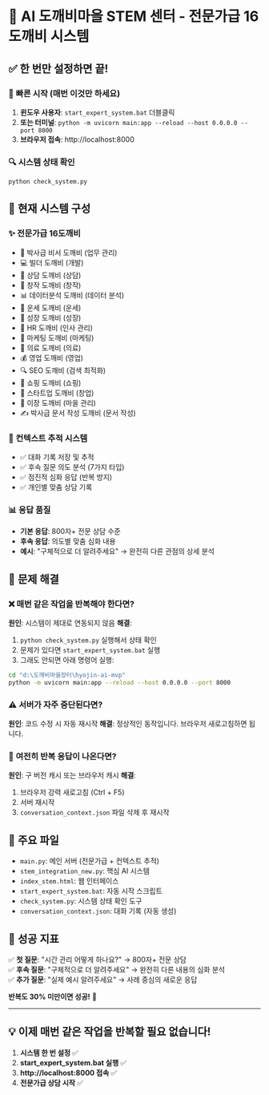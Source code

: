 # 🎯 AI 도깨비마을 STEM 센터 - 전문가급 16도깨비 시스템

## ✅ **한 번만 설정하면 끝!**

### 🚀 **빠른 시작 (매번 이것만 하세요)**

1. **윈도우 사용자**: `start_expert_system.bat` 더블클릭
2. **또는 터미널**: `python -m uvicorn main:app --reload --host 0.0.0.0 --port 8000`
3. **브라우저 접속**: http://localhost:8000

### 🔍 **시스템 상태 확인**

```bash
python check_system.py
```

## 🎯 **현재 시스템 구성**

### ✨ **전문가급 16도깨비**
- 🤖 박사급 비서 도깨비 (업무 관리)
- 💻 빌더 도깨비 (개발)
- 💬 상담 도깨비 (상담)
- 🎨 창작 도깨비 (창작)
- 📊 데이터분석 도깨비 (데이터 분석)
- 🔮 운세 도깨비 (운세)
- 🌱 성장 도깨비 (성장)
- 👥 HR 도깨비 (인사 관리)
- 📢 마케팅 도깨비 (마케팅)
- 🏥 의료 도깨비 (의료)
- 💰 영업 도깨비 (영업)
- 🔍 SEO 도깨비 (검색 최적화)
- 🛒 쇼핑 도깨비 (쇼핑)
- 🚀 스타트업 도깨비 (창업)
- 👑 이장 도깨비 (마을 관리)
- ✍️ 박사급 문서 작성 도깨비 (문서 작성)

### 🧠 **컨텍스트 추적 시스템**
- ✅ 대화 기록 저장 및 추적
- ✅ 후속 질문 의도 분석 (7가지 타입)
- ✅ 점진적 심화 응답 (반복 방지)
- ✅ 개인별 맞춤 상담 기록

### 📊 **응답 품질**
- **기본 응답**: 800자+ 전문 상담 수준
- **후속 응답**: 의도별 맞춤 심화 내용
- **예시**: "구체적으로 더 알려주세요" → 완전히 다른 관점의 상세 분석

## 🔧 **문제 해결**

### ❌ **매번 같은 작업을 반복해야 한다면?**

**원인**: 시스템이 제대로 연동되지 않음
**해결**: 

1. `python check_system.py` 실행해서 상태 확인
2. 문제가 있다면 `start_expert_system.bat` 실행
3. 그래도 안되면 아래 명령어 실행:

```bash
cd "d:\도깨비마을장터\hyojin-ai-mvp"
python -m uvicorn main:app --reload --host 0.0.0.0 --port 8000
```

### ⚠️ **서버가 자주 중단된다면?**

**원인**: 코드 수정 시 자동 재시작
**해결**: 정상적인 동작입니다. 브라우저 새로고침하면 됩니다.

### 🔄 **여전히 반복 응답이 나온다면?**

**원인**: 구 버전 캐시 또는 브라우저 캐시
**해결**: 
1. 브라우저 강력 새로고침 (Ctrl + F5)
2. 서버 재시작
3. `conversation_context.json` 파일 삭제 후 재시작

## 📁 **주요 파일**

- `main.py`: 메인 서버 (전문가급 + 컨텍스트 추적)
- `stem_integration_new.py`: 핵심 AI 시스템
- `index_stem.html`: 웹 인터페이스
- `start_expert_system.bat`: 자동 시작 스크립트
- `check_system.py`: 시스템 상태 확인 도구
- `conversation_context.json`: 대화 기록 (자동 생성)

## 🎉 **성공 지표**

✅ **첫 질문**: "시간 관리 어떻게 하나요?" → 800자+ 전문 상담  
✅ **후속 질문**: "구체적으로 더 알려주세요" → 완전히 다른 내용의 심화 분석  
✅ **추가 질문**: "실제 예시 알려주세요" → 사례 중심의 새로운 응답  

**반복도 30% 미만이면 성공!** 🎯

---

## 💡 **이제 매번 같은 작업을 반복할 필요 없습니다!**

1. **시스템 한 번 설정** ✅
2. **start_expert_system.bat 실행** ✅  
3. **http://localhost:8000 접속** ✅
4. **전문가급 상담 시작** ✅
